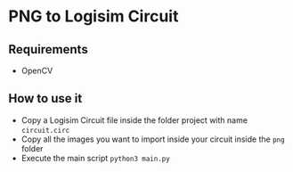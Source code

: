 # PNG to Logisim Circuit

## Requirements
- OpenCV

## How to use it
- Copy a Logisim Circuit file inside the folder project with name `circuit.circ`
- Copy all the images you want to import inside your circuit inside the `png` folder
- Execute the main script `python3 main.py`

